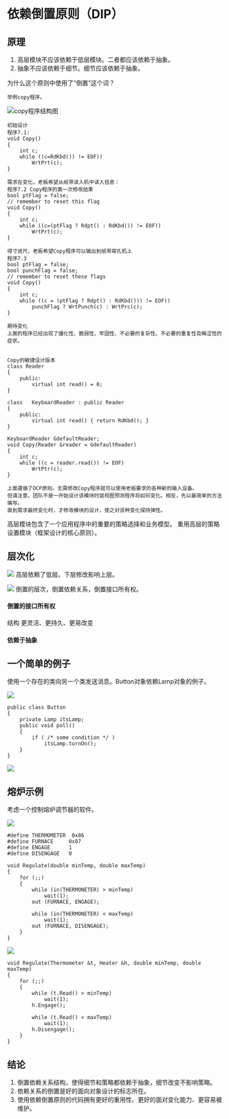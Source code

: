 # 依赖倒置原则（DIP）

## 原理

1. 高层模块不应该依赖于低层模块。二者都应该依赖于抽象。
2. 抽象不应该依赖于细节。细节应该依赖于抽象。

为什么这个原则中使用了“倒置”这个词？
	
	举例copy程序。
![copy程序结构图](dip/images/copy程序结构图.png)
	
	初始设计
	程序7.1:
	void Copy()
	{
		int c;
		while ((c=RdKbd()) != EOF))
			WrtPrt(c);
	}
	
	需求在变化，老板希望从纸带读入机中读入信息：
	程序7.2 Copy程序的第一次修改结果
	bool ptFlag = false;
	// remember to reset this flag
	void Copy()
	{
		int c;
		while ((c=(ptFlag ? Rdpt() : RdKbd()) != EOF))
			WrtPrt(c);
	}
	
	得寸进尺，老板希望Copy程序可以输出到纸带穿孔机上
	程序7.3
	bool ptFlag = false;
	bool punchFlag = false;
	// remember to reset these flags
	void Copy()
	{
		int c;
		while ((c = (ptFlag ? Rdpt() : RdKbd())) != EOF))
			punchFlag ? WrtPunch(c) : WrtPrc(c);
	}

	期待变化
	上面的程序已经出现了僵化性、脆弱性、牢固性、不必要的复杂性、不必要的重复性及晦涩性的症状。
	

	Copy的敏捷设计版本
	class Reader
	{
		public:
			virtual int read() = 0;
	}
	
	class	KeyboardReader : public Reader
	{
		public:
			virtual int read() { return RdKbd(); }
	}
	
	KeyboardReader GdefaultReader;
	void Copy(Reader &reader = GdefaultReader)
	{
		int c;
		while ((c = reader.read()) != EOF)
			WrtPtr(c);
	}
	
	上面遵循了OCP原则。无需修改Copy程序就可以使用老板要求的各种新的输入设备。
	但请注意，团队不是一开始设计该模块时就视图预测程序将如何变化。相反，先以最简单的方法编写。
	直到需求最终变化时，才修改模块的设计，使之对该种变化保持弹性。
	
高层模块包含了一个应用程序中的重要的策略选择和业务模型。
重用高层的策略设置模块（框架设计的核心原则）。

## 层次化
![](dip/images/简单的层次化方案.png)
高层依赖了低层。下层修改影响上层。

![](dip/images/倒置的层次.png)
倒置的层次，倒置依赖关系，倒置接口所有权。

#### 倒置的接口所有权

结构 更灵活、更持久、更易改变

#### 依赖于抽象

## 一个简单的例子
使用一个存在的类向另一个类发送消息。Button对象依赖Lamp对象的例子。

![](dip/images/不成熟的Button和Lamp模型.png)

	public class Button
	{
		private Lamp itsLamp;
		public void poll()
		{
			if ( /* some condition */ )
				itsLamp.turnOn();
		}
	}

![](dip/images/对Lamp应用依赖倒置原则.png)

## 熔炉示例
考虑一个控制熔炉调节器的软件。

![](dip/images/熔炉示例.png)

	#define THERMOMETER  0x86
	#define FURNACE		0x87
	#define ENGAGE		1
	#define DISENGAGE	0
	
	void Regulate(double minTemp, double maxTemp)
	{
		for (;;)
		{
			while (in(THERMONETER) > minTemp)
				wait(1);
			out (FURNACE, ENGAGE);
			
			while (in(THERMONETER) < maxTemp)
				wait(1);
			out (FURNACE, DISENGAGE);
		}
	}
	
![](dip/images/通用的调节器.png)

	void Regulate(Thermometer &t, Heater &h, double minTemp, double maxTemp)
	{
		for (;;)
		{
			while (t.Read() > minTemp)
				wait(1);
			h.Engage();
			
			while (t.Read() < maxTemp)
				wait(1);
			h.Disengage();
		}
	}
	
## 结论

1. 倒置依赖关系结构，使得细节和策略都依赖于抽象，细节改变不影响策略。
2. 依赖关系的倒置是好的面向对象设计的标志所在。
3. 使用依赖倒置原则的代码拥有更好的重用性、更好的面对变化能力、更容易被维护。
